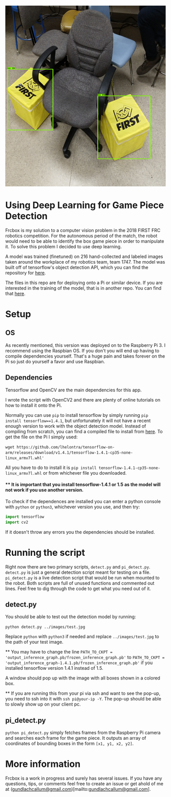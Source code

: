 ![alt text](https://github.com/cgund98/frcbox/raw/master/test.png "Test Image")
# Using Deep Learning for Game Piece Detection
Frcbox is my solution to a computer vision problem in the 2018 FIRST FRC robotics competition.  For the autonomous period of the match, the robot would need to be able to identify the box game piece in order to manipulate it.  To solve this problem I decided to use deep learning.  

A model was trained (finetuned) on 216 hand-collected and labeled images taken around the workplace of my robotics team, team 1747.  The model was built off of tensorflow's object detection API, which you can find the repository for [here](https://github.com/tensorflow/models/tree/master/research/object_detection).  

The files in this repo are for deploying onto a Pi or similar device.  If you are interested in the training of the model, that is in another repo. You can find that [here](https://github.com/cgund98/deeplearning/tree/master/tf-obj).

# Setup
## OS
As recently mentioned, this version was deployed on to the Raspberry Pi 3.  I recommend using the Raspbian OS. If you don't you will end up having to compile dependencies yourself.  That's a huge pain and takes forever on the Pi so just do yourself a favor and use Raspbian.

## Dependencies
Tensorflow and OpenCV are the main dependencies for this app.  

I wrote the script with OpenCV2 and there are plenty of online tutorials on how to install it onto the Pi.  

Normally you can use `pip` to install tensorflow by simply running `pip install tensorflow==1.4.1`, but unfortunately it will not have a recent enough version to work with the object detection model.  Instead of compiling from scratch, you can find a compiled file to install from [here](https://github.com/lhelontra/tensorflow-on-arm/releases).  To get the file on the Pi I simply used: 

`wget https://github.com/lhelontra/tensorflow-on-arm/releases/download/v1.4.1/tensorflow-1.4.1-cp35-none-linux_armv7l.whl'`

All you have to do to install it is `pip install tensorflow-1.4.1-cp35-none-linux_armv7l.whl` or from whichever file you downloaded.

#### ** It is important that you install tensorflow-1.4.1 or 1.5 as the model will not work if you use another version.

To check if the dependences are installed you can enter a python console with `python` or `python3`, whichever version you use, and then try:
```python
import tensorflow
import cv2
```
If it doesn't throw any errors you the dependencies should be installed.

# Running the script
Right now there are two primary scripts, `detect.py` and `pi_detect.py`.  `detect.py` is just a general detection script meant for testing on a file.  `pi_detect.py` is a live detection script that would be run when mounted to the robot.  Both scripts are full of unused functions and commented out lines.  Feel free to dig through the code to get what you need out of it.    

## detect.py
You should be able to test out the detection model by running:

`python detect.py ../images/test.jpg`

Replace `python` with `python3` if needed and replace `../images/test.jpg` to the path of your test image.

** You may have to change the line `PATH_TO_CKPT = 'output_inference_graph.pb/frozen_inference_graph.pb'` to `PATH_TO_CKPT = 'output_inference_graph-1.4.1.pb/frozen_inference_graph.pb'` if you installed tensorflow version 1.4.1 instead of 1.5.

A window should pop up with the image with all boxes shown in a colored box.  

** If you are running this from your pi via ssh and want to see the pop-up, you need to ssh into it with `ssh pi@your-ip -Y`.  The pop-up should be able to slowly show up on your client pc.  

## pi_detect.py
`python pi_detect.py` simply fetches frames from the Raspberry Pi camera and searches each frame for the game piece.  It outputs an array of coordinates of bounding boxes in the form `[x1, y1, x2, y2]`.  

# More information
Frcbox is a work in progress and surely has several issues.  If you have any questions, tips, or comments feel free to create an issue or get ahold of me at (gundlachcallum@gmail.com)[mailto:gundlachcallum@gmail.com].  
